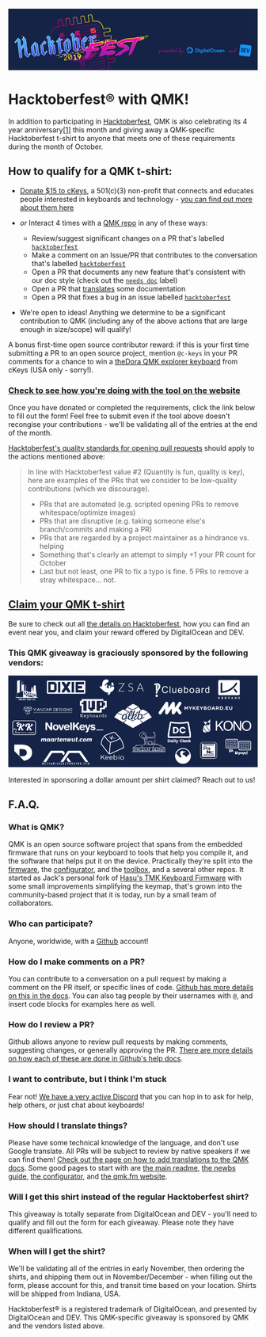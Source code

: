 ![](img/header.jpg)

Hacktober­fest® with QMK!
=========================

In addition to participating in [Hacktoberfest](https://hacktoberfest.digitalocean.com/), QMK is also celebrating its 4 year anniversary[\[1\]](https://github.com/qmk/qmk_firmware/commit/abc1c0e31e880861cf82e674bb4ffce9f4e13858) this month and giving away a QMK-specific Hacktoberfest t-shirt to anyone that meets one of these requirements during the month of October.

How to qualify for a QMK t-shirt:
---------------------------------

*   [Donate $15 to cKeys](https://www.paypal.com/cgi-bin/webscr?cmd=_s-xclick&hosted_button_id=8UQUNVFE9H6QY&source=hacktoberfest), a 501(c)(3) non-profit that connects and educates people interested in keyboards and technology - [you can find out more about them here](https://ckeys.org/)
*   _or_ Interact 4 times with a [QMK repo](https://github.com/qmk) in any of these ways:

    *   Review/suggest significant changes on a PR that's labelled [`hacktoberfest`](https://github.com/qmk/qmk_firmware/pulls?utf8=✓&q=is%3Apr+is%3Aopen+label%3Ahacktoberfest+)
    *   Make a comment on an Issue/PR that contributes to the conversation that's labelled [`hacktoberfest`](https://github.com/search?q=org%3Aqmk+label%3Ahacktoberfest&type=Issues)
    *   Open a PR that documents any new feature that's consistent with our doc style (check out the [`needs doc`](https://github.com/qmk/qmk_firmware/issues?q=label%3A"needs+doc") label)
    *   Open a PR that [translates](#translating) some documentation
    *   Open a PR that fixes a bug in an issue labelled [`hacktoberfest`](https://github.com/search?q=org%3Aqmk+label%3Ahacktoberfest&type=Issues)

*   We're open to ideas! Anything we determine to be a significant contribution to QMK (including any of the above actions that are large enough in size/scope) will qualify!

A bonus first-time open source contributor reward: if this is your first time submitting a PR to an open source project, mention `@c-keys` in your PR comments for a chance to win a [theDora QMK explorer keyboard](https://github.com/qmk/qmk_firmware/tree/master/keyboards/ckeys/thedora) from cKeys (USA only - sorry!).

### [Check to see how you're doing with the tool on the website](https://hacktoberfest.qmk.fm)

Once you have donated or completed the requirements, click the link below to fill out the form! Feel free to submit even if the tool above doesn't recongise your contributions - we'll be validating all of the entries at the end of the month.

[Hacktoberfest's quality standards for opening pull requests](https://hacktoberfest.digitalocean.com/details#quality-standards) should apply to the actions mentioned above:

> In line with Hacktoberfest value #2 (Quantity is fun, quality is key), here are examples of the PRs that we consider to be low-quality contributions (which we discourage).
> 
> *   PRs that are automated (e.g. scripted opening PRs to remove whitespace/optimize images)
> *   PRs that are disruptive (e.g. taking someone else's branch/commits and making a PR)
> *   PRs that are regarded by a project maintainer as a hindrance vs. helping
> *   Something that's clearly an attempt to simply +1 your PR count for October
> *   Last but not least, one PR to fix a typo is fine. 5 PRs to remove a stray whitespace... not.

## [Claim your QMK t-shirt](https://docs.google.com/forms/d/e/1FAIpQLSeFt0mmW2e8tFgTsGGlSUET_8dpGiyuOTZKyS5g2jcIM20d-Q/viewform)

Be sure to check out all [the details on Hacktoberfest](https://hacktoberfest.digitalocean.com/), how you can find an event near you, and claim your reward offered by DigitalOcean and DEV.

### This QMK giveaway is graciously sponsored by the following vendors:

![](img/sponsors.jpg)

Interested in sponsoring a dollar amount per shirt claimed? Reach out to us!

F.A.Q.
------

### What is QMK?

QMK is an open source software project that spans from the embedded firmware that runs on your keyboard to tools that help you compile it, and the software that helps put it on the device. Practically they're split into the [firmware](https://github.com/qmk/qmk_firmware), the [configurator](https://github.com/qmk/qmk_configurator), and the [toolbox](https://github.com/qmk/qmk_toolbox), and a several other repos. It started as Jack's personal fork of [Hasu's TMK Keyboard Firmware](https://github.com/tmk/tmk_keyboard) with some small improvements simplifying the keymap, that's grown into the community-based project that it is today, run by a small team of collaborators.

### Who can participate?

Anyone, worldwide, with a [Github](https://github.com/) account!

### How do I make comments on a PR?

You can contribute to a conversation on a pull request by making a comment on the PR itself, or specific lines of code. [Github has more details on this in the docs](https://help.github.com/en/articles/commenting-on-a-pull-request#about-pull-request-comments). You can also tag people by their usernames with `@`, and insert code blocks for examples here as well.

### How do I review a PR?

Github allows anyone to review pull requests by making comments, suggesting changes, or generally approving the PR. [There are more details on how each of these are done in Github's help docs](https://help.github.com/en/articles/reviewing-proposed-changes-in-a-pull-request).

### I want to contribute, but I think I'm stuck

Fear not! [We have a very active Discord](https://discord.gg/fBGYurv) that you can hop in to ask for help, help others, or just chat about keyboards!

### How should I translate things?

Please have some technical knowledge of the language, and don't use Google translate. All PRs will be subject to review by native speakers if we can find them! [Check out the page on how to add translations to the QMK docs](https://docs.qmk.fm/#/translating). Some good pages to start with are [the main readme](https://github.com/qmk/qmk_firmware/blob/master/docs/README.md), [the newbs guide](https://github.com/qmk/qmk_firmware/blob/master/docs/newbs.md), [the configurator](https://github.com/qmk/qmk_configurator/tree/master/src/i18n), and [the qmk.fm website](https://github.com/qmk/qmk.fm/blob/gh-pages/readme.md).

### Will I get this shirt instead of the regular Hacktoberfest shirt?

This giveaway is totally separate from DigitalOcean and DEV - you'll need to qualify and fill out the form for each giveaway. Please note they have different qualifications.

### When will I get the shirt?

We'll be validating all of the entries in early November, then ordering the shirts, and shipping them out in November/December - when filling out the form, please account for this, and transit time based on your location. Shirts will be shipped from Indiana, USA.

Hacktoberfest® is a registered trademark of DigitalOcean, and presented by DigitalOcean and DEV. This QMK-specific giveaway is sponsored by QMK and the vendors listed above.
